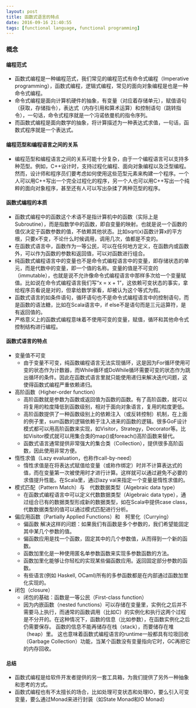 ```yaml
---
layout: post
title: 函数式语言的特点
date: 2016-09-16 21:40:55
tags: [functional language, functional programming]
---
```



### 概念

#### 编程范式
- 函数式编程是一种编程范式，我们常见的编程范式有命令式编程（Imperative programming），函数式编程，逻辑式编程，常见的面向对象编程是也是一种命令式编程。
- 命令式编程是面向计算机硬件的抽象，有变量（对应着存储单元），赋值语句（获取，存储指令），表达式（内存引用和算术运算）和控制语句（跳转指令），一句话，命令式程序就是一个冯诺依曼机的指令序列。
- 而函数式编程是面向数学的抽象，将计算描述为一种表达式求值，一句话，函数式程序就是一个表达式。

<!-- more -->

#### 编程范型和编程语言之间的关系
- 编程范型和编程语言之间的关系可能十分复杂，由于一个编程语言可以支持多种范型。例如，C++设计时，支持过程化编程、面向对象编程以及泛型编程。然而，设计师和程序员们要考虑如何使用这些范型元素来构建一个程序。一个人可以用C++写出一个完全过程化的程序，另一个人也可以用C++写出一个纯粹的面向对象程序，甚至还有人可以写出杂揉了两种范型的程序。



#### 函数式编程的本质
- 函数式编程中的函数这个术语不是指计算机中的函数（实际上是Subroutine），而是指数学中的函数，即自变量的映射。也就是说一个函数的值仅决定于函数参数的值，不依赖其他状态。比如sqrt(x)函数计算x的平方根，只要x不变，不论什么时候调用，调用几次，值都是不变的。
- 在函数式语言中，函数作为一等公民，可以在任何地方定义，在函数内或函数外，可以作为函数的参数和返回值，可以对函数进行组合。
- 纯函数式编程语言中的变量也不是命令式编程语言中的变量，即存储状态的单元，而是代数中的变量，即一个值的名称。变量的值是不可变的（immutable），也就是说不允许像命令式编程语言中那样多次给一个变量赋值。比如说在命令式编程语言我们写“x = x + 1”，这依赖可变状态的事实，拿给程序员看说是对的，但拿给数学家看，却被认为这个等式为假。
- 函数式语言的如条件语句，循环语句也不是命令式编程语言中的控制语句，而是函数的语法糖，比如在Scala语言中，if else不是语句而是三元运算符，是有返回值的。
- 严格意义上的函数式编程意味着不使用可变的变量，赋值，循环和其他命令式控制结构进行编程。

#### 函数式语言的特点
- 变量值不可变
    - 由于变量不可变，纯函数编程语言无法实现循环，这是因为For循环使用可变的状态作为计数器，而While循环或DoWhile循环需要可变的状态作为跳出循环的条件。因此在函数式语言里就只能使用递归来解决迭代问题，这使得函数式编程严重依赖递归。
- 高阶函数（Higher-order function）
    - 高阶函数就是参数为函数或返回值为函数的函数。有了高阶函数，就可以将复用的粒度降低到函数级别，相对于面向对象语言，复用的粒度更低。
    - 高阶函数提供了一种函数级别上的依赖注入（或反转控制）机制，在上面的例子里，sum函数的逻辑依赖于注入进来的函数的逻辑。很多GoF设计模式都可以用高阶函数来实现，如Visitor，Strategy，Decorator等。比如Visitor模式就可以用集合类的map()或foreach()高阶函数来替代。
    - 函数式语言通常提供非常强大的集合类（Collection），提供很多高阶函数，因此使用非常方便。
- 惰性求值（Lazy evaluation，也称作call-by-need）
    - 惰性求值是在将表达式赋值给变量（或称作绑定）时并不计算表达式的值，而在变量第一次被使用时才进行计算。这样就可以通过避免不必要的求值提升性能。在Scala里，通过lazy val来指定一个变量是惰性求值的。
- 模式匹配（Pattern Match）与　代数数据类型（Algebraic data type）
    - 在函数式编程语言中可以定义代数数据类型（Algebraic data type），通过组合已有的数据类型形成新的数据类型，如在Scala中提供case class，代数数据类型的值可以通过模式匹配进行分析。
- 偏应用函数（Partially Applied Functions）和　柯里化（Currying）
    - 偏函数 解决这样的问题：如果我们有函数是多个参数的，我们希望能固定其中某几个参数的值。
    - 偏函数应用是找一个函数，固定其中的几个参数值，从而得到一个新的函数。
    - 函数加里化是一种使用匿名单参数函数来实现多参数函数的方法。
    - 函数加里化能够让你轻松的实现某些偏函数应用。返回固定部分参数的函数。
    - 有些语言(例如 Haskell, OCaml)所有的多参函数都是在内部通过函数加里化实现的。
- 闭包（closure）
    - 闭包的基础：函数是一等公民（First-class function）
    - 因为内嵌函数（nested functions）可以存储在变量里，实例化之后并不需要马上执行，而通常的函数调用（比如C）的实例化和执行这两个过程是不分开的。在这种情况下，函数的信息（比如参数），在函数实例化之后仍需要保存。 函数的信息不能再储存在栈（stack），而要储存在堆（heap）里。 这也意味着函数式编程语言的runtime一般都具有垃圾回收（Garbage Collection）功能，当某个函数没有变量指向它时，GC再把它的内存回收。
    

#### 总结
- 函数式编程是给软件开发者提供的另一套工具箱，为我们提供了另外一种抽象和思考的方式。
- 函数式编程也有不太擅长的场合，比如处理可变状态和处理IO，要么引入可变变量，要么通过Monad来进行封装（如State Monad和IO Monad）





